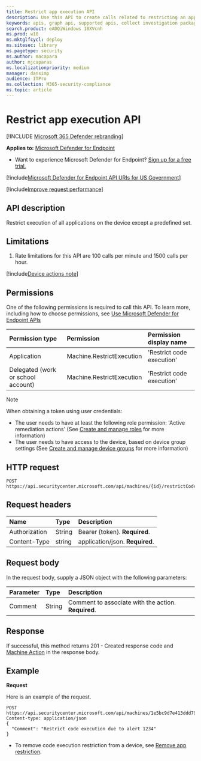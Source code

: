 ```yaml
---
title: Restrict app execution API
description: Use this API to create calls related to restricting an application from executing.
keywords: apis, graph api, supported apis, collect investigation package
search.product: eADQiWindows 10XVcnh
ms.prod: w10
ms.mktglfcycl: deploy
ms.sitesec: library
ms.pagetype: security
ms.author: macapara
author: mjcaparas
ms.localizationpriority: medium
manager: dansimp
audience: ITPro
ms.collection: M365-security-compliance 
ms.topic: article
---
```


# Restrict app execution API

[!INCLUDE [Microsoft 365 Defender rebranding](../../includes/microsoft-defender.md)]


**Applies to:** [Microsoft Defender for Endpoint](https://go.microsoft.com/fwlink/p/?linkid=2146631)

- Want to experience Microsoft Defender for Endpoint? [Sign up for a free trial.](https://www.microsoft.com/microsoft-365/windows/microsoft-defender-atp?ocid=docs-wdatp-exposedapis-abovefoldlink) 

[!include[Microsoft Defender for Endpoint API URIs for US Government](../../includes/microsoft-defender-api-usgov.md)]

[!include[Improve request performance](../../includes/improve-request-performance.md)]


## API description
Restrict execution of all applications on the device except a predefined set.


## Limitations
1. Rate limitations for this API are 100 calls per minute and 1500 calls per hour.


[!include[Device actions note](../../includes/machineactionsnote.md)]

## Permissions
One of the following permissions is required to call this API. To learn more, including how to choose permissions, see [Use Microsoft Defender for Endpoint APIs](apis-intro.md)

Permission type |	Permission	|	Permission display name
:---|:---|:---
Application |	Machine.RestrictExecution |	'Restrict code execution'
Delegated (work or school account) | Machine.RestrictExecution | 'Restrict code execution'

>[!Note]
> When obtaining a token using user credentials:
>- The user needs to have at least the following role permission: 'Active remediation actions' (See [Create and manage roles](user-roles.md) for more information)
>- The user needs to have access to the device, based on device group settings (See [Create and manage device groups](machine-groups.md) for more information)

## HTTP request
```
POST https://api.securitycenter.microsoft.com/api/machines/{id}/restrictCodeExecution
```

## Request headers

Name | Type | Description
:---|:---|:---
Authorization | String | Bearer {token}. **Required**.
Content-Type | string | application/json. **Required**.

## Request body
In the request body, supply a JSON object with the following parameters:

Parameter |	Type	| Description
:---|:---|:---
Comment |	String |	Comment to associate with the action. **Required**.

## Response
If successful, this method returns 201 - Created response code and [Machine Action](machineaction.md) in the response body.


## Example

**Request**

Here is an example of the request.

```
POST https://api.securitycenter.microsoft.com/api/machines/1e5bc9d7e413ddd7902c2932e418702b84d0cc07/restrictCodeExecution 
Content-type: application/json
{
  "Comment": "Restrict code execution due to alert 1234"
}

```

- To remove code execution restriction from a device, see [Remove app restriction](unrestrict-code-execution.md).

